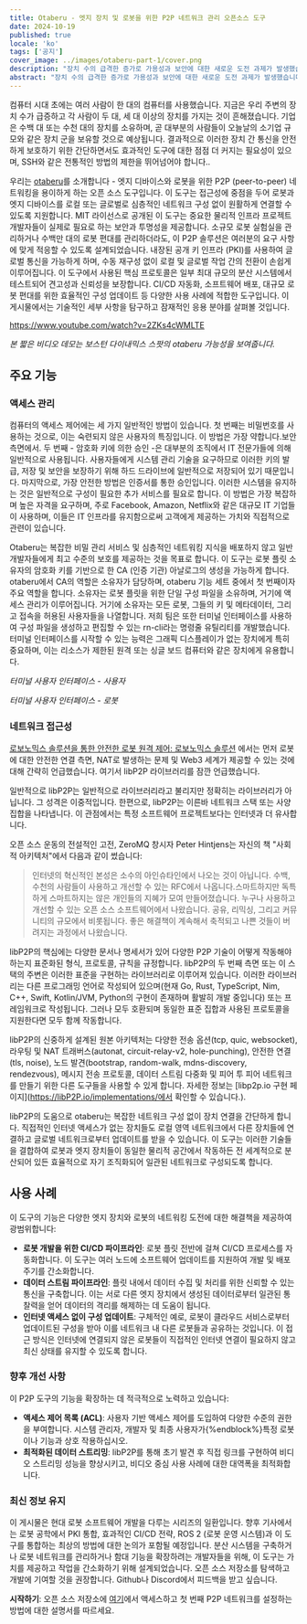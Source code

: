 ```yaml
---
title: Otaberu - 엣지 장치 및 로봇을 위한 P2P 네트워크 관리 오픈소스 도구
date: 2024-10-19
published: true
locale: 'ko'
tags: ['공지']
cover_image: ../images/otaberu-part-1/cover.png
description: "장치 수의 급격한 증가로 가용성과 보안에 대한 새로운 도전 과제가 발생했습니다. SSH 기반 PKI 제한 사항을 해결하는 안전한 장치 통신을 위한 더 효율적인 솔루션이 필요합니다. 로봇 에이전트 Otaberu는 최신 libP2P 표준 및 프로토콜을 사용하여 로봇을 위한 사용자 정의 PKI를 제공하여 이러한 문제를 해결합니다."
abstract: "장치 수의 급격한 증가로 가용성과 보안에 대한 새로운 도전 과제가 발생했습니다. SSH 기반 PKI 제한 사항을 해결하는 안전한 장치 통신을 위한 더 효율적인 솔루션이 필요합니다. 로봇 에이전트 Otaberu는 최신 libP2P 표준 및 프로토콜을 사용하여 로봇을 위한 사용자 정의 PKI를 제공하여 이러한 문제를 해결합니다."
---
```


컴퓨터 시대 초에는 여러 사람이 한 대의 컴퓨터를 사용했습니다. 지금은 우리 주변의 장치 수가 급증하고 각 사람이 두 대, 세 대 이상의 장치를 가지는 것이 흔해졌습니다. 기업은 수백 대 또는 수천 대의 장치를 소유하며, 곧 대부분의 사람들이 오늘날의 소기업 규모와 같은 장치 군을 보유할 것으로 예상됩니다. 결과적으로 이러한 장치 간 통신을 안전하게 보호하기 위한 간단하면서도 효과적인 도구에 대한 점점 더 커지는 필요성이 있으며, SSH와 같은 전통적인 방법의 제한을 뛰어넘어야 합니다..

우리는 [otaberu](https://github.com/airalab/otaberu)를 소개합니다 - 엣지 디바이스와 로봇을 위한 P2P (peer-to-peer) 네트워킹을 용이하게 하는 오픈 소스 도구입니다. 이 도구는 접근성에 중점을 두어 로봇과 엣지 디바이스를 로컬 또는 글로벌로 심층적인 네트워크 구성 없이 원활하게 연결할 수 있도록 지원합니다. MIT 라이선스로 공개된 이 도구는 중요한 물리적 인프라 프로젝트 개발자들이 실제로 필요로 하는 보안과 투명성을 제공합니다. 소규모 로봇 실험실을 관리하거나 수백만 대의 로봇 편대를 관리하더라도, 이 P2P 솔루션은 여러분의 요구 사항에 맞게 적응할 수 있도록 설계되었습니다. 내장된 공개 키 인프라 (PKI)를 사용하여 글로벌 통신을 가능하게 하며, 수동 재구성 없이 로컬 및 글로벌 작업 간의 전환이 손쉽게 이루어집니다. 이 도구에서 사용된 핵심 프로토콜은 일부 최대 규모의 분산 시스템에서 테스트되어 견고성과 신뢰성을 보장합니다. CI/CD 자동화, 소프트웨어 배포, 대규모 로봇 편대를 위한 효율적인 구성 업데이트 등 다양한 사용 사례에 적합한 도구입니다. 이 게시물에서는 기술적인 세부 사항을 탐구하고 잠재적인 응용 분야를 살펴볼 것입니다.

https://www.youtube.com/watch?v=2ZKs4cWMLTE

*본 짧은 비디오 데모는 보스턴 다이내믹스 스팟의 otaberu 가능성을 보여줍니다.*

## 주요 기능

### 액세스 관리

컴퓨터의 액세스 제어에는 세 가지 일반적인 방법이 있습니다. 첫 번째는 비밀번호를 사용하는 것으로, 이는 숙련되지 않은 사용자의 특징입니다. 이 방법은 가장 약합니다.보안 측면에서. 두 번째 - 암호화 키에 의한 승인 -은 대부분의 조직에서 IT 전문가들에 의해 일반적으로 사용됩니다. 사용자들에게 시스템 관리 기술을 요구하므로 이러한 키의 발급, 저장 및 보안을 보장하기 위해 하드 드라이브에 일반적으로 저장되어 있기 때문입니다. 마지막으로, 가장 안전한 방법은 인증서를 통한 승인입니다. 이러한 시스템을 유지하는 것은 일반적으로 구성이 필요한 추가 서비스를 필요로 합니다. 이 방법은 가장 복잡하며 높은 자격을 요구하며, 주로 Facebook, Amazon, Netflix와 같은 대규모 IT 기업들이 사용하며, 이들은 IT 인프라를 유지함으로써 고객에게 제공하는 가치와 직접적으로 관련이 있습니다.

Otaberu는 복잡한 비밀 관리 서비스 및 심층적인 네트워킹 지식을 배포하지 않고 일반 개발자들에게 최고 수준의 보호를 제공하는 것을 목표로 합니다. 이 도구는 로봇 플릿 소유자의 암호화 키를 기반으로 한 CA (인증 기관) 아날로그의 생성을 가능하게 합니다. otaberu에서 CA의 역할은 소유자가 담당하며, otaberu 기능 세트 중에서 첫 번째이자 주요 역할을 합니다. 소유자는 로봇 플릿을 위한 단일 구성 파일을 소유하며, 거기에 액세스 관리가 이루어집니다. 거기에 소유자는 모든 로봇, 그들의 키 및 메타데이터, 그리고 접속을 허용된 사용자들을 나열합니다. 저희 팀은 또한 터미널 인터페이스를 사용하여 구성 파일을 생성하고 편집할 수 있는 rn-cli라는 명령줄 유틸리티를 개발했습니다. 터미널 인터페이스를 시작할 수 있는 능력은 그래픽 디스플레이가 없는 장치에게 특히 중요하며, 이는 리소스가 제한된 원격 또는 싱글 보드 컴퓨터와 같은 장치에게 유용합니다.

<rb-image zoom src="./images/otaberu-part-1/otaberu-tui-1.png" alt="Otaberu TUI 로봇 인터페이스" />  

*터미널 사용자 인터페이스 - 사용자*

<rb-image zoom src="./images/otaberu-part-1/otaberu-tui-2.png" alt="Otaberu TUI 로봇 인터페이스" />  

*터미널 사용자 인터페이스 - 로봇*

### **네트워크  접근성**

[로보노믹스 솔루션을 통한 안전한 로봇 원격 제어: 로보노믹스 솔루션](https://robonomics.network/blog/secure-robotics-remote-control-via-web3/) 에서는 먼저 로봇에 대한 안전한 연결 측면, NAT로 발생하는 문제 및 Web3 세계가 제공할 수 있는 것에 대해 간략히 언급했습니다. 여기서 libP2P 라이브러리를 잠깐 언급했습니다.

일반적으로 libP2P는 일반적으로 라이브러리라고 불리지만 정확히는 라이브러리가 아닙니다. 그 성격은 이중적입니다. 한편으로, libP2P는 이른바 네트워크 스택 또는 사양 집합을 나타냅니다. 이 관점에서는 특정 소프트웨어 프로젝트보다는 인터넷과 더 유사합니다.

오픈 소스 운동의 전설적인 고전, ZeroMQ 창시자 Peter Hintjens는 자신의 책 "사회적 아키텍처"에서 다음과 같이 썼습니다:

> 인터넷의 혁신적인 본성은 소수의 아인슈타인에서 나오는 것이 아닙니다. 수백, 수천의 사람들이 사용하고 개선할 수 있는 RFC에서 나옵니다.스마트하지만 독특하게 스마트하지는 않은 개인들의 지혜가 모여 만들어졌습니다. 누구나 사용하고 개선할 수 있는 오픈 소스 소프트웨어에서 나왔습니다. 공유, 리믹싱, 그리고 커뮤니티의 규모에서 비롯됩니다. 좋은 해결책이 계속해서 축적되고 나쁜 것들이 버려지는 과정에서 나왔습니다.

libP2P의 핵심에는 다양한 문서나 명세서가 있어 다양한 P2P 기술이 어떻게 작동해야 하는지 표준화된 형식, 프로토콜, 규칙을 규정합니다. libP2P의 두 번째 측면 또는 이 스택의 주변은 이러한 표준을 구현하는 라이브러리로 이루어져 있습니다. 이러한 라이브러리는 다른 프로그래밍 언어로 작성되어 있으며(현재 Go, Rust, TypeScript, Nim, C++, Swift, Kotlin/JVM, Python의 구현이 존재하며 활발히 개발 중입니다) 또는 프레임워크로 작성됩니다. 그러나 모두 호환되며 동일한 표준 집합과 사용된 프로토콜을 지원한다면 모두 함께 작동합니다.

libP2P의 신중하게 설계된 원본 아키텍처는 다양한 전송 옵션(tcp, quic, websocket), 라우팅 및 NAT 트래버스(autonat, circuit-relay-v2, hole-punching), 안전한 연결(tls, noise), 노드 발견(bootstrap, random-walk, mdns-discovery, rendezvous), 메시지 전송 프로토콜, 데이터 스트림 다중화 및 피어 투 피어 네트워크를 만들기 위한 다른 도구들을 사용할 수 있게 합니다. 자세한 정보는 [libp2p.io 구현 페이지](https://libP2P.io/implementations/에서 확인할 수 있습니다.).

libP2P의 도움으로 otaberu는 복잡한 네트워크 구성 없이 장치 연결을 간단하게 합니다. 직접적인 인터넷 액세스가 없는 장치들도 로컬 영역 네트워크에서 다른 장치들에 연결하고 글로벌 네트워크로부터 업데이트를 받을 수 있습니다. 이 도구는 이러한 기술들을 결합하여 로봇과 엣지 장치들이 동일한 물리적 공간에서 작동하든 전 세계적으로 분산되어 있든 효율적으로 자기 조직화되어 일관된 네트워크로 구성되도록 합니다.

## 사용 사례

이 도구의 기능은 다양한 엣지 장치와 로봇의 네트워킹 도전에 대한 해결책을 제공하여 광범위합니다:

- **로봇 개발을 위한 CI/CD 파이프라인**: 로봇 플릿 전반에 걸쳐 CI/CD 프로세스를 자동화합니다. 이 도구는 여러 노드에 소프트웨어 업데이트를 지원하여 개발 및 배포 주기를 간소화합니다.
- **데이터 스트림 파이프라인**: 플릿 내에서 데이터 수집 및 처리를 위한 신뢰할 수 있는 통신을 구축합니다. 이는 서로 다른 엣지 장치에서 생성된 데이터로부터 일관된 통찰력을 얻어 데이터의 격리를 해제하는 데 도움이 됩니다.
- **인터넷 액세스 없이 구성 업데이트**: 구체적인 예로, 로봇이 클라우드 서비스로부터 업데이트된 구성을 받아 이를 네트워크 내 다른 로봇들과 공유하는 것입니다. 이 접근 방식은 인터넷에 연결되지 않은 로봇들이 직접적인 인터넷 연결이 필요하지 않고 최신 상태를 유지할 수 있도록 합니다.

### 향후 개선 사항

이 P2P 도구의 기능을 확장하는 데 적극적으로 노력하고 있습니다:

- **액세스 제어 목록 (ACL)**: 사용자 기반 액세스 제어를 도입하여 다양한 수준의 권한을 부여합니다. 시스템 관리자, 개발자 및 최종 사용자가{%endblock%}특정 로봇이나 기능과 상호 작용하십시오.
- **최적화된 데이터 스트리밍**: libP2P를 통해 초기 발견 후 직접 링크를 구현하여 비디오 스트리밍 성능을 향상시키고, 비디오 중심 사용 사례에 대한 대역폭을 최적화합니다.

### 최신 정보 유지

이 게시물은 현대 로봇 소프트웨어 개발을 다루는 시리즈의 일환입니다. 향후 기사에서는 로봇 공학에서 PKI 통합, 효과적인 CI/CD 전략, ROS 2 (로봇 운영 시스템)과 이 도구를 통합하는 최상의 방법에 대한 논의가 포함될 예정입니다. 분산 시스템을 구축하거나 로봇 네트워크를 관리하거나 함대 기능을 확장하려는 개발자들을 위해, 이 도구는 가치를 제공하고 작업을 간소화하기 위해 설계되었습니다. 오픈 소스 저장소를 탐색하고 개발에 기여할 것을 권장합니다. Github나 Discord에서 피드백을 받고 싶습니다.

**시작하기**: 오픈 소스 저장소에 [여기](https://github.com/airalab/otaberu)에서 액세스하고 첫 번째 P2P 네트워크를 설정하는 방법에 대한 설명서를 따르세요.